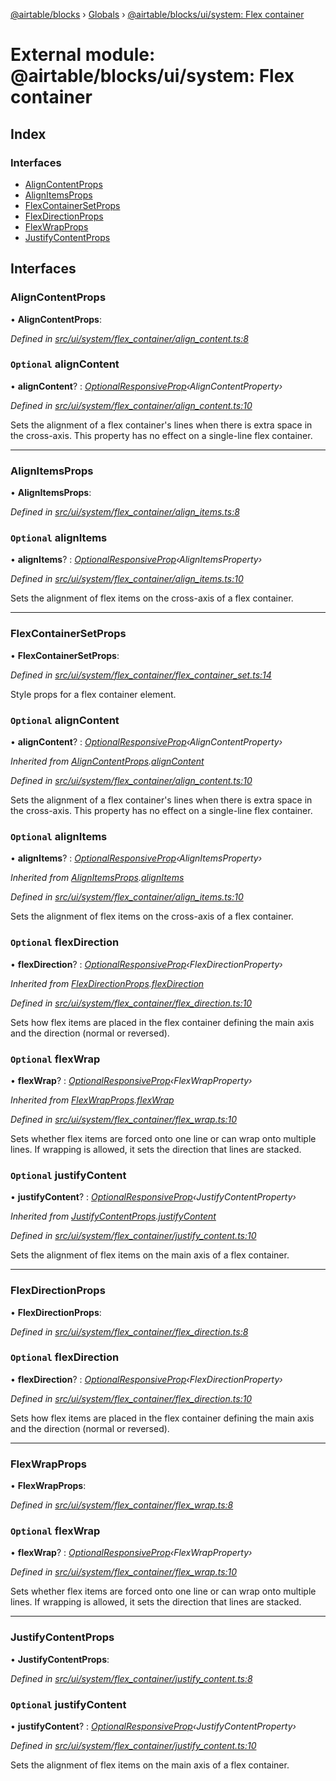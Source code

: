 [@airtable/blocks](../README.md) › [Globals](../globals.md) ›
[@airtable/blocks/ui/system: Flex container](_airtable_blocks_ui_system__flex_container.md)

# External module: @airtable/blocks/ui/system: Flex container

## Index

### Interfaces

-   [AlignContentProps](_airtable_blocks_ui_system__flex_container.md#aligncontentprops)
-   [AlignItemsProps](_airtable_blocks_ui_system__flex_container.md#alignitemsprops)
-   [FlexContainerSetProps](_airtable_blocks_ui_system__flex_container.md#flexcontainersetprops)
-   [FlexDirectionProps](_airtable_blocks_ui_system__flex_container.md#flexdirectionprops)
-   [FlexWrapProps](_airtable_blocks_ui_system__flex_container.md#flexwrapprops)
-   [JustifyContentProps](_airtable_blocks_ui_system__flex_container.md#justifycontentprops)

## Interfaces

### AlignContentProps

• **AlignContentProps**:

_Defined in
[src/ui/system/flex_container/align_content.ts:8](https://github.com/airtable/blocks/blob/@airtable/blocks@0.0.36/packages/sdk/src/ui/system/flex_container/align_content.ts#L8)_

### `Optional` alignContent

• **alignContent**? :
_[OptionalResponsiveProp](_airtable_blocks_ui_system__responsive_props.md#optionalresponsiveprop)‹AlignContentProperty›_

_Defined in
[src/ui/system/flex_container/align_content.ts:10](https://github.com/airtable/blocks/blob/@airtable/blocks@0.0.36/packages/sdk/src/ui/system/flex_container/align_content.ts#L10)_

Sets the alignment of a flex container's lines when there is extra space in the cross-axis. This
property has no effect on a single-line flex container.

---

### AlignItemsProps

• **AlignItemsProps**:

_Defined in
[src/ui/system/flex_container/align_items.ts:8](https://github.com/airtable/blocks/blob/@airtable/blocks@0.0.36/packages/sdk/src/ui/system/flex_container/align_items.ts#L8)_

### `Optional` alignItems

• **alignItems**? :
_[OptionalResponsiveProp](_airtable_blocks_ui_system__responsive_props.md#optionalresponsiveprop)‹AlignItemsProperty›_

_Defined in
[src/ui/system/flex_container/align_items.ts:10](https://github.com/airtable/blocks/blob/@airtable/blocks@0.0.36/packages/sdk/src/ui/system/flex_container/align_items.ts#L10)_

Sets the alignment of flex items on the cross-axis of a flex container.

---

### FlexContainerSetProps

• **FlexContainerSetProps**:

_Defined in
[src/ui/system/flex_container/flex_container_set.ts:14](https://github.com/airtable/blocks/blob/@airtable/blocks@0.0.36/packages/sdk/src/ui/system/flex_container/flex_container_set.ts#L14)_

Style props for a flex container element.

### `Optional` alignContent

• **alignContent**? :
_[OptionalResponsiveProp](_airtable_blocks_ui_system__responsive_props.md#optionalresponsiveprop)‹AlignContentProperty›_

_Inherited from
[AlignContentProps](_airtable_blocks_ui_system__flex_container.md#aligncontentprops).[alignContent](_airtable_blocks_ui_system__flex_container.md#optional-aligncontent)_

_Defined in
[src/ui/system/flex_container/align_content.ts:10](https://github.com/airtable/blocks/blob/@airtable/blocks@0.0.36/packages/sdk/src/ui/system/flex_container/align_content.ts#L10)_

Sets the alignment of a flex container's lines when there is extra space in the cross-axis. This
property has no effect on a single-line flex container.

### `Optional` alignItems

• **alignItems**? :
_[OptionalResponsiveProp](_airtable_blocks_ui_system__responsive_props.md#optionalresponsiveprop)‹AlignItemsProperty›_

_Inherited from
[AlignItemsProps](_airtable_blocks_ui_system__flex_container.md#alignitemsprops).[alignItems](_airtable_blocks_ui_system__flex_container.md#optional-alignitems)_

_Defined in
[src/ui/system/flex_container/align_items.ts:10](https://github.com/airtable/blocks/blob/@airtable/blocks@0.0.36/packages/sdk/src/ui/system/flex_container/align_items.ts#L10)_

Sets the alignment of flex items on the cross-axis of a flex container.

### `Optional` flexDirection

• **flexDirection**? :
_[OptionalResponsiveProp](_airtable_blocks_ui_system__responsive_props.md#optionalresponsiveprop)‹FlexDirectionProperty›_

_Inherited from
[FlexDirectionProps](_airtable_blocks_ui_system__flex_container.md#flexdirectionprops).[flexDirection](_airtable_blocks_ui_system__flex_container.md#optional-flexdirection)_

_Defined in
[src/ui/system/flex_container/flex_direction.ts:10](https://github.com/airtable/blocks/blob/@airtable/blocks@0.0.36/packages/sdk/src/ui/system/flex_container/flex_direction.ts#L10)_

Sets how flex items are placed in the flex container defining the main axis and the direction
(normal or reversed).

### `Optional` flexWrap

• **flexWrap**? :
_[OptionalResponsiveProp](_airtable_blocks_ui_system__responsive_props.md#optionalresponsiveprop)‹FlexWrapProperty›_

_Inherited from
[FlexWrapProps](_airtable_blocks_ui_system__flex_container.md#flexwrapprops).[flexWrap](_airtable_blocks_ui_system__flex_container.md#optional-flexwrap)_

_Defined in
[src/ui/system/flex_container/flex_wrap.ts:10](https://github.com/airtable/blocks/blob/@airtable/blocks@0.0.36/packages/sdk/src/ui/system/flex_container/flex_wrap.ts#L10)_

Sets whether flex items are forced onto one line or can wrap onto multiple lines. If wrapping is
allowed, it sets the direction that lines are stacked.

### `Optional` justifyContent

• **justifyContent**? :
_[OptionalResponsiveProp](_airtable_blocks_ui_system__responsive_props.md#optionalresponsiveprop)‹JustifyContentProperty›_

_Inherited from
[JustifyContentProps](_airtable_blocks_ui_system__flex_container.md#justifycontentprops).[justifyContent](_airtable_blocks_ui_system__flex_container.md#optional-justifycontent)_

_Defined in
[src/ui/system/flex_container/justify_content.ts:10](https://github.com/airtable/blocks/blob/@airtable/blocks@0.0.36/packages/sdk/src/ui/system/flex_container/justify_content.ts#L10)_

Sets the alignment of flex items on the main axis of a flex container.

---

### FlexDirectionProps

• **FlexDirectionProps**:

_Defined in
[src/ui/system/flex_container/flex_direction.ts:8](https://github.com/airtable/blocks/blob/@airtable/blocks@0.0.36/packages/sdk/src/ui/system/flex_container/flex_direction.ts#L8)_

### `Optional` flexDirection

• **flexDirection**? :
_[OptionalResponsiveProp](_airtable_blocks_ui_system__responsive_props.md#optionalresponsiveprop)‹FlexDirectionProperty›_

_Defined in
[src/ui/system/flex_container/flex_direction.ts:10](https://github.com/airtable/blocks/blob/@airtable/blocks@0.0.36/packages/sdk/src/ui/system/flex_container/flex_direction.ts#L10)_

Sets how flex items are placed in the flex container defining the main axis and the direction
(normal or reversed).

---

### FlexWrapProps

• **FlexWrapProps**:

_Defined in
[src/ui/system/flex_container/flex_wrap.ts:8](https://github.com/airtable/blocks/blob/@airtable/blocks@0.0.36/packages/sdk/src/ui/system/flex_container/flex_wrap.ts#L8)_

### `Optional` flexWrap

• **flexWrap**? :
_[OptionalResponsiveProp](_airtable_blocks_ui_system__responsive_props.md#optionalresponsiveprop)‹FlexWrapProperty›_

_Defined in
[src/ui/system/flex_container/flex_wrap.ts:10](https://github.com/airtable/blocks/blob/@airtable/blocks@0.0.36/packages/sdk/src/ui/system/flex_container/flex_wrap.ts#L10)_

Sets whether flex items are forced onto one line or can wrap onto multiple lines. If wrapping is
allowed, it sets the direction that lines are stacked.

---

### JustifyContentProps

• **JustifyContentProps**:

_Defined in
[src/ui/system/flex_container/justify_content.ts:8](https://github.com/airtable/blocks/blob/@airtable/blocks@0.0.36/packages/sdk/src/ui/system/flex_container/justify_content.ts#L8)_

### `Optional` justifyContent

• **justifyContent**? :
_[OptionalResponsiveProp](_airtable_blocks_ui_system__responsive_props.md#optionalresponsiveprop)‹JustifyContentProperty›_

_Defined in
[src/ui/system/flex_container/justify_content.ts:10](https://github.com/airtable/blocks/blob/@airtable/blocks@0.0.36/packages/sdk/src/ui/system/flex_container/justify_content.ts#L10)_

Sets the alignment of flex items on the main axis of a flex container.
